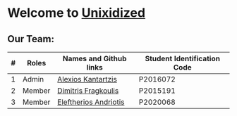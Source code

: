 # Welcome to [Unixidized](https://github.com/Unixidized)

## Our Team:

| # |   Roles   |  Names and Github links | Student Identification Code |
| ------------- | ------------- | -------- | -------- |
| 1 |     Admin       | [Alexios Kantartzis](https://github.com/AlxiKan)  | P2016072 |
| 2 |     Member       | [Dimitris Fragkoulis](https://github.com/difrag)  | P2015191 |
| 3 |     Member       | [Eleftherios Andriotis](https://github.com/lefterisan)  | P2020068 |

